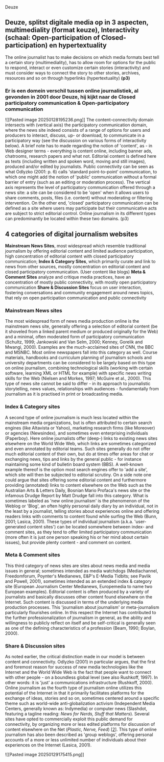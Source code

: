 Deuze


## Deuze, splitst digitale media op in 3 aspecten, multimediality (format keuze), Interactivity (schaal: Open-participation of Closed-participation) en hypertextuality

The online journalist has to make decisions on which media formats best tell a certain story (multimediality), has to allow room for options for the public to respond, interact or even customize certain stories (interactivity) and must consider ways to connect the story to other stories, archives, resources and so on through hyperlinks (hypertextuality) 
**(p3)**




### Er is een domein verschil tussen online journalistiek, al gevonden in 2001 door Deuze, hij kijkt naar de Closed participatory communication & Open-participatory communication

![[Pasted image 20250128195236.png]]
The content-connectivity domain intersects with (vertical axis) the participatory communication domain, where the news site indeed consists of a range of options for users and producers to interact, discuss, up- or download, to communicate in a participatory way (see the discussion on various forms of interactivity below). A brief note has to made regarding the notion of 'content', as - in Web designer terms - everything is content online, including banner ads, chatrooms, research papers and what not. Editorial content is defined here as texts (including written and spoken word, moving and still images), produced and/or edited by journalists. Public connectivity can be seen as what Odlyzko (2001: p. 6) calls 'standard point-to-point' communication, to which one might add the notion of 'public' communication without a formal barrier of entry (such as an editing or moderation process). The vertical axis represents the level of participatory communication offered through a news site: a site can be considered to be 'open' when it allows users to share comments, posts, files (i.e. content) without moderating or filtering intervention. On the other end, 'closed' participatory communication can be defined as a site where users may participate but their communicative acts are subject to strict editorial control. Online journalism in its different types can predominantly be located within these two domains.
(p3)

## 4 categories of digital journalism websites
**Mainstream News Sites**, most widespread which resemble traditional journalism by offering editorial content and limited audience participation, high concentration of editorial content with closed participatory communication; 
**Index & Category Sites**, which primarily curate and link to news from other sources, mostly concentration on editorial content and closed participatory communication. (User content like blogs)
**Meta & Comment Sites** analyze and critique media practices, have an concentration of mostly public connectivity, with mostly open participatory communication 
**Share & Discussion Sites** focus on user interaction, fostering conversations and community engagement around news topics, that rely on open participation communication and public connectivity


### Mainstream News sites

The most widespread form of news media production online is the mainstream news site, generally offering a selection of editorial content (be it shoveled from a linked parent medium or produced originally for the Web) and a minimal, often moderated form of participatory communication (Schultz, 1999; Jankowski and Van Selm, 2000; Kenney, Gorelik and Mwangi, 2000). Examples are the much-acclaimed sites of CNN, the BBC and MSNBC. Most online newspapers fall into this category as well. Course materials, handbooks and curriculum planning of journalism schools and university departments can be considered to be largely based on this type on online journalism, combining technological skills (working with certain software, learning XML or HTML for example) with specific news writing skills for the Web (Nielsen and Morkes, 1997; McGuire et al., 2000). This type of news site cannot be said to differ - in its approach to journalistic storytelling, news values, relationships with audiences - fundamentally from journalism as it is practised in print or broadcasting media.

### Index & Category sites

A second type of online journalism is much less located within the mainstream media organizations, but is often attributed to certain search engines (like Altavista or Yahoo), marketing research firms (like Moreover) or agencies (Newsindex), and sometimes even enterprising individuals (Paperboy). Here online journalists offer (deep-) links to existing news sites elsewhere on the World Wide Web, which links are sometimes categorized and even annotated by editorial teams. Such sites generally do not offer much editorial content of their own, but do at times offer areas for chat or exchanging news, tips and links by the general public - for instance maintaining some kind of bulletin board system (BBS). A well-known example thereof is the option most search engines offer to 'add a site', which site will then be subjected to editorial scrutiny. On a side note one could argue that sites offering some editorial content and furthermore providing (annotated) links to content elsewhere on the Web such as the Australian Arts & Letters Daily, Bosnian Mario Profaca's news site or the infamous Drudge Report by Matt Drudge fall into this category. What is sometimes labeled as 'new online journalism' is the phenomenon of the Weblog or 'Blog', an often highly personal daily diary by an individual, not in the least by a journalist, telling stories about experiences online and offering readers links with comments to content found while surfing the Web (Bunn, 2001; Lasica, 2001). These types of individual journalism (a.k.a. 'user-generated content sites') can be located somewhere between index- and comment sites, as they tend to offer limited participatory communication (more often it is just one person speaking his or her mind about certain issues), but provide plenty content - and comment on content.

### Meta & Comment sites

This third category of news sites are sites about news media and media issues in general; sometimes intended as media watchdogs (Mediachannel, Freedomforum, Poynter's Medianews, E&P's E-Media Tidbits; see Pavlik and Powell, 2001), sometimes intended as an extended index & category site (European Journalism Center Medianews, Europemedia to name two European examples). Editorial content is often produced by a variety of journalists and basically discusses other content found elsewhere on the Internet. Such content is discussed in terms of the underlying media production processes. This 'journalism about journalism' or meta-journalism particularly flourishes online. In this respect the Internet has contributed to the further professionalization of journalism in general, as the ability and willingness to publicly reflect on itself and be self-critical is generally seen as one of the defining characteristics of a profession (Beam, 1990; Boylan, 2000).

### Share & Discussion sites

As noted earlier, the critical distinction made in our model is between content and connectivity. Odlyzko (2001) in particular argues, that the first and foremost reason for success of new media technologies like the Internet and the World Wide Web is the fact that people want to connect with other people - on a boundless global level (see also Rushkoff, 1997). In other words: it is 'just' a communications infrastructure (Rushkoff, 2000). Online journalism as the fourth type of journalism online utilizes this potential of the Internet in that it primarily facilitates platforms for the exchange of ideas, stories and so on, sometimes centered around a specific theme such as world-wide anti-globalization activism (Independent Media Centers, generally known as: Indymedia) or computer news (Slashdot, featuring a tagline reading: _News for Nerds, Stuff that Matters_). Several sites have opted to commercially exploit this public demand for connectivity, by organizing more or less edited platforms for discussion of content elsewhere on the Net (_Plastic, Nerve, Feed_) [[2](https://firstmonday.org/ojs/index.php/fm/article/download/893/802?inline=1#note2)]. This type of online journalism has also been described as 'group weblogs', offering personal accounts of a more or less unlimited number of individuals about their experiences on the Internet (Lasica, 2001).


![[Pasted image 20250129175415.png]]

